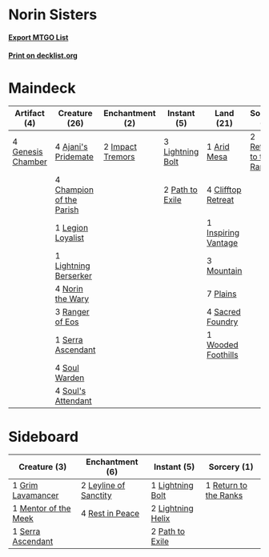 # Norin Sisters

#### [Export MTGO List](../collection/Norin%20Sisters/Norin%20Sisters.txt)
#### [Print on decklist.org](http://decklist.org/?deckmain=4%09Ajani's%20Pridemate%0A1%09Arid%20Mesa%0A4%09Champion%20of%20the%20Parish%0A4%09Clifftop%20Retreat%0A4%09Genesis%20Chamber%0A2%09Impact%20Tremors%0A1%09Inspiring%20Vantage%0A1%09Legion%20Loyalist%0A1%09Lightning%20Berserker%0A3%09Lightning%20Bolt%0A3%09Mountain%0A4%09Norin%20the%20Wary%0A2%09Path%20to%20Exile%0A7%09Plains%0A3%09Ranger%20of%20Eos%0A2%09Return%20to%20the%20Ranks%0A4%09Sacred%20Foundry%0A1%09Serra%20Ascendant%0A4%09Soul%20Warden%0A4%09Soul's%20Attendant%0A1%09Wooded%20Foothills&deckside=1%09Grim%20Lavamancer%0A2%09Leyline%20of%20Sanctity%0A1%09Lightning%20Bolt%0A2%09Lightning%20Helix%0A1%09Mentor%20of%20the%20Meek%0A2%09Path%20to%20Exile%0A4%09Rest%20in%20Peace%0A1%09Return%20to%20the%20Ranks%0A1%09Serra%20Ascendant)
# Maindeck

|                                        Artifact (4)                                        |                                           Creature (26)                                           |                                      Enchantment (2)                                      |                                       Instant (5)                                        |                                          Land (21)                                           |                                          Sorcery (2)                                           |
|--------------------------------------------------------------------------------------------|---------------------------------------------------------------------------------------------------|-------------------------------------------------------------------------------------------|------------------------------------------------------------------------------------------|----------------------------------------------------------------------------------------------|------------------------------------------------------------------------------------------------|
|4 [Genesis Chamber](http://gatherer.wizards.com/Pages/Card/Details.aspx?multiverseid=446203)|4 [Ajani's Pridemate](http://gatherer.wizards.com/Pages/Card/Details.aspx?multiverseid=376241)     |2 [Impact Tremors](http://gatherer.wizards.com/Pages/Card/Details.aspx?multiverseid=394600)|3 [Lightning Bolt](http://gatherer.wizards.com/Pages/Card/Details.aspx?multiverseid=806)  |1 [Arid Mesa](http://gatherer.wizards.com/Pages/Card/Details.aspx?multiverseid=405092)        |2 [Return to the Ranks](http://gatherer.wizards.com/Pages/Card/Details.aspx?multiverseid=383363)|
|                                                                                            |4 [Champion of the Parish](http://gatherer.wizards.com/Pages/Card/Details.aspx?multiverseid=409580)|                                                                                           |2 [Path to Exile](http://gatherer.wizards.com/Pages/Card/Details.aspx?multiverseid=220511)|4 [Clifftop Retreat](http://gatherer.wizards.com/Pages/Card/Details.aspx?multiverseid=443127) |                                                                                                |
|                                                                                            |1 [Legion Loyalist](http://gatherer.wizards.com/Pages/Card/Details.aspx?multiverseid=455759)       |                                                                                           |                                                                                          |1 [Inspiring Vantage](http://gatherer.wizards.com/Pages/Card/Details.aspx?multiverseid=417819)|                                                                                                |
|                                                                                            |1 [Lightning Berserker](http://gatherer.wizards.com/Pages/Card/Details.aspx?multiverseid=394615)   |                                                                                           |                                                                                          |3 [Mountain](http://gatherer.wizards.com/Pages/Card/Details.aspx?multiverseid=439859)         |                                                                                                |
|                                                                                            |4 [Norin the Wary](http://gatherer.wizards.com/Pages/Card/Details.aspx?multiverseid=113512)        |                                                                                           |                                                                                          |7 [Plains](http://gatherer.wizards.com/Pages/Card/Details.aspx?multiverseid=439856)           |                                                                                                |
|                                                                                            |3 [Ranger of Eos](http://gatherer.wizards.com/Pages/Card/Details.aspx?multiverseid=174823)         |                                                                                           |                                                                                          |4 [Sacred Foundry](http://gatherer.wizards.com/Pages/Card/Details.aspx?multiverseid=405106)   |                                                                                                |
|                                                                                            |1 [Serra Ascendant](http://gatherer.wizards.com/Pages/Card/Details.aspx?multiverseid=438597)       |                                                                                           |                                                                                          |1 [Wooded Foothills](http://gatherer.wizards.com/Pages/Card/Details.aspx?multiverseid=405116) |                                                                                                |
|                                                                                            |4 [Soul Warden](http://gatherer.wizards.com/Pages/Card/Details.aspx?multiverseid=129740)           |                                                                                           |                                                                                          |                                                                                              |                                                                                                |
|                                                                                            |4 [Soul's Attendant](http://gatherer.wizards.com/Pages/Card/Details.aspx?multiverseid=193499)      |                                                                                           |                                                                                          |                                                                                              |                                                                                                |


# Sideboard

|                                         Creature (3)                                          |                                        Enchantment (6)                                         |                                        Instant (5)                                         |                                          Sorcery (1)                                           |
|-----------------------------------------------------------------------------------------------|------------------------------------------------------------------------------------------------|--------------------------------------------------------------------------------------------|------------------------------------------------------------------------------------------------|
|1 [Grim Lavamancer](http://gatherer.wizards.com/Pages/Card/Details.aspx?multiverseid=430589)   |2 [Leyline of Sanctity](http://gatherer.wizards.com/Pages/Card/Details.aspx?multiverseid=204993)|1 [Lightning Bolt](http://gatherer.wizards.com/Pages/Card/Details.aspx?multiverseid=806)    |1 [Return to the Ranks](http://gatherer.wizards.com/Pages/Card/Details.aspx?multiverseid=383363)|
|1 [Mentor of the Meek](http://gatherer.wizards.com/Pages/Card/Details.aspx?multiverseid=389594)|4 [Rest in Peace](http://gatherer.wizards.com/Pages/Card/Details.aspx?multiverseid=442021)      |2 [Lightning Helix](http://gatherer.wizards.com/Pages/Card/Details.aspx?multiverseid=249386)|                                                                                                |
|1 [Serra Ascendant](http://gatherer.wizards.com/Pages/Card/Details.aspx?multiverseid=438597)   |                                                                                                |2 [Path to Exile](http://gatherer.wizards.com/Pages/Card/Details.aspx?multiverseid=220511)  |                                                                                                |


